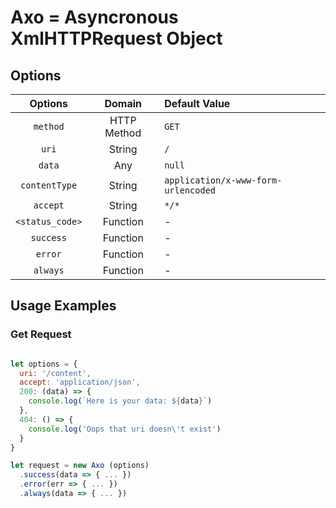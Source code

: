 # Axo = Asyncronous XmlHTTPRequest Object

## Options

| Options         | Domain      | Default Value                       |
|:---------------:|:-----------:|:------------------------------------|
| `method`        | HTTP Method | `GET`                               |
| `uri`           | String      | `/`                                 |
| `data`          | Any         | `null`                              |
| `contentType`   | String      | `application/x-www-form-urlencoded` |
| `accept`        | String      | `*/*`                               |
| `<status_code>` | Function    | -                                   |
| `success`       | Function    | -                                   |
| `error`         | Function    | -                                   |
| `always`        | Function    | -                                   |

## Usage Examples

### Get Request

``` javascript

let options = {
  uri: '/content',
  accept: 'application/json',
  200: (data) => {
    console.log(`Here is your data: ${data}`)
  },
  404: () => {
    console.log('Oops that uri doesn\'t exist')
  }
}

let request = new Axo (options)
  .success(data => { ... })
  .error(err => { ... })
  .always(data => { ... })

```
